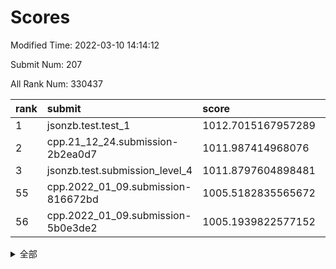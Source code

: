 # Scores

Modified Time: 2022-03-10 14:14:12

Submit Num: 207

All Rank Num: 330437

| rank |               submit               |       score        |       sigma        | pk_num |
| :--- | :--------------------------------- | :----------------- | :----------------- | :----- |
| 1    | jsonzb.test.test_1                 | 1012.7015167957289 | 0.7833374420124273 | 6383   |
| 2    | cpp.21_12_24.submission-2b2ea0d7   | 1011.987414968076  | 0.782379983305128  | 6385   |
| 3    | jsonzb.test.submission_level_4     | 1011.8797604898481 | 0.7976347503539924 | 6383   |
| 55   | cpp.2022_01_09.submission-816672bd | 1005.5182835565672 | 0.7089697312026071 | 6387   |
| 56   | cpp.2022_01_09.submission-5b0e3de2 | 1005.1939822577152 | 0.7155899205894554 | 6384   |


<details>
<summary>全部</summary>

| rank |                 submit                 |       score        |       sigma        | pk_num |
| :--- | :------------------------------------- | :----------------- | :----------------- | :----- |
| 1    | jsonzb.test.test_1                     | 1012.7015167957289 | 0.7833374420124273 | 6383   |
| 2    | cpp.21_12_24.submission-2b2ea0d7       | 1011.987414968076  | 0.782379983305128  | 6385   |
| 3    | jsonzb.test.submission_level_4         | 1011.8797604898481 | 0.7976347503539924 | 6383   |
| 4    | gobigger.level_3.submission_level_3_25 | 1011.3501601207948 | 0.7776349149817456 | 6382   |
| 5    | gobigger.level_3.submission_level_3_43 | 1011.3307611674782 | 0.7607908014879992 | 6391   |
| 6    | gobigger.level_3.submission_level_3_46 | 1011.1663283898587 | 0.7537126189538706 | 6389   |
| 7    | gobigger.level_3.submission_level_3_49 | 1011.1498760103982 | 0.7687298964487267 | 6382   |
| 8    | gobigger.level_3.submission_level_3_2  | 1011.1495563656886 | 0.7752956644198717 | 6385   |
| 9    | gobigger.level_3.submission_level_3_1  | 1011.0720626539337 | 0.7591203429523593 | 6377   |
| 10   | gobigger.level_3.submission_level_3_5  | 1010.9446918615394 | 0.7811751889557338 | 6384   |
| 11   | gobigger.level_3.submission_level_3_48 | 1010.7288875868369 | 0.7609542067734868 | 6384   |
| 12   | gobigger.level_3.submission_level_3_29 | 1010.6711819377355 | 0.7589136094242036 | 6383   |
| 13   | gobigger.level_3.submission_level_3_41 | 1010.6663046192168 | 0.753270360839739  | 6386   |
| 14   | gobigger.level_3.submission_level_3_14 | 1010.6532381737115 | 0.7636650762427942 | 6379   |
| 15   | gobigger.level_3.submission_level_3_17 | 1010.650946087032  | 0.7618566569598356 | 6385   |
| 16   | gobigger.level_3.submission_level_3_8  | 1010.5171307941658 | 0.766949200503874  | 6387   |
| 17   | gobigger.level_3.submission_level_3_9  | 1010.4940201349021 | 0.7540498323311461 | 6384   |
| 18   | gobigger.level_3.submission_level_3_45 | 1010.3250866044557 | 0.7732590664979448 | 6387   |
| 19   | gobigger.level_3.submission_level_3_23 | 1010.1866878078458 | 0.7627598738599843 | 6386   |
| 20   | gobigger.level_3.submission_level_3_26 | 1010.1284369709351 | 0.7577927115650381 | 6379   |
| 21   | gobigger.level_3.submission_level_3_21 | 1009.8981311679131 | 0.7690591874398023 | 6379   |
| 22   | gobigger.level_3.submission_level_3_38 | 1009.8956381360283 | 0.7567107160762697 | 6385   |
| 23   | gobigger.level_3.submission_level_3_16 | 1009.8776915061298 | 0.7314557015111507 | 6386   |
| 24   | gobigger.level_3.submission_level_3_44 | 1009.8688210125358 | 0.7654382131104883 | 6384   |
| 25   | gobigger.level_3.submission_level_3_31 | 1009.8296223055522 | 0.7486212733886791 | 6385   |
| 26   | gobigger.level_3.submission_level_3_30 | 1009.7472475700397 | 0.7476199016907061 | 6383   |
| 27   | gobigger.level_3.submission_level_3_22 | 1009.7369450460277 | 0.74958575064905   | 6383   |
| 28   | gobigger.level_3.submission_level_3_0  | 1009.7092862221582 | 0.7467250284224568 | 6385   |
| 29   | gobigger.level_3.submission_level_3_15 | 1009.679848755202  | 0.7716430638309245 | 6386   |
| 30   | gobigger.level_3.submission_level_3_6  | 1009.6583837847971 | 0.7470056676263074 | 6388   |
| 31   | gobigger.level_3.submission_level_3_37 | 1009.6515346440575 | 0.7764030325568217 | 6390   |
| 32   | gobigger.level_3.submission_level_3_39 | 1009.6154987806376 | 0.7301919919222838 | 6389   |
| 33   | gobigger.level_3.submission_level_3_28 | 1009.610121289236  | 0.7479115053628598 | 6385   |
| 34   | gobigger.level_3.submission_level_3_12 | 1009.5818911293211 | 0.7414265624098725 | 6384   |
| 35   | gobigger.level_3.submission_level_3_42 | 1009.5751482864293 | 0.7586087920069765 | 6383   |
| 36   | gobigger.level_3.submission_level_3_27 | 1009.570197735024  | 0.7429184346638767 | 6387   |
| 37   | gobigger.level_3.submission_level_3_4  | 1009.5084397692731 | 0.7726404030713059 | 6389   |
| 38   | gobigger.level_3.submission_level_3_13 | 1009.4994094230781 | 0.7485140746830362 | 6386   |
| 39   | gobigger.level_3.submission_level_3_10 | 1009.3235468767812 | 0.7433035970007262 | 6382   |
| 40   | gobigger.level_3.submission_level_3_19 | 1009.2217919792439 | 0.76229161279443   | 6386   |
| 41   | gobigger.level_3.submission_level_3_11 | 1009.1991029023386 | 0.7614331518986264 | 6387   |
| 42   | gobigger.level_3.submission_level_3_36 | 1009.0946087835238 | 0.756047920817238  | 6384   |
| 43   | gobigger.level_3.submission_level_3_20 | 1009.0756984974131 | 0.7716918498160599 | 6385   |
| 44   | gobigger.level_3.submission_level_3_33 | 1009.0750641869106 | 0.7455722258912963 | 6389   |
| 45   | gobigger.level_3.submission_level_3_34 | 1008.9593845194356 | 0.7295020192965425 | 6386   |
| 46   | gobigger.level_3.submission_level_3_24 | 1008.9479166418623 | 0.7216633867712229 | 6387   |
| 47   | gobigger.level_3.submission_level_3_18 | 1008.9037418689549 | 0.7465244455699169 | 6383   |
| 48   | gobigger.level_3.submission_level_3_32 | 1008.8631859350709 | 0.7504072069191849 | 6385   |
| 49   | gobigger.level_3.submission_level_3_7  | 1008.8541674798713 | 0.7536196571589612 | 6383   |
| 50   | gobigger.level_3.submission_level_3_40 | 1008.7943883825792 | 0.762781723836376  | 6381   |
| 51   | gobigger.level_3.submission_level_3_3  | 1008.7314809826349 | 0.7480600451105067 | 6383   |
| 52   | gobigger.level_3.submission_level_3_35 | 1008.6364917926335 | 0.7420300708605819 | 6385   |
| 53   | gobigger.level_3.submission_level_3_47 | 1008.4991315006246 | 0.7393151269952889 | 6389   |
| 54   | gobigger.level_1.submission_level_1_26 | 1005.6486649353736 | 0.7397997179660505 | 6388   |
| 55   | cpp.2022_01_09.submission-816672bd     | 1005.5182835565672 | 0.7089697312026071 | 6387   |
| 56   | cpp.2022_01_09.submission-5b0e3de2     | 1005.1939822577152 | 0.7155899205894554 | 6384   |
| 57   | gobigger.level_1.submission_level_1_49 | 1005.1057284581068 | 0.7076537349800256 | 6391   |
| 58   | gobigger.level_1.submission_level_1_39 | 1004.9373877450016 | 0.7248058339935038 | 6382   |
| 59   | gobigger.level_1.submission_level_1_6  | 1004.9291809244096 | 0.7132586264710024 | 6390   |
| 60   | gobigger.level_1.submission_level_1_14 | 1004.833635772367  | 0.7254510472883317 | 6386   |
| 61   | gobigger.level_1.submission_level_1_19 | 1004.7821944845771 | 0.7160438422423071 | 6383   |
| 62   | gobigger.level_1.submission_level_1_29 | 1004.6151096581582 | 0.7320274687495343 | 6385   |
| 63   | gobigger.level_1.submission_level_1_2  | 1004.5678343563426 | 0.7244405226485543 | 6391   |
| 64   | gobigger.level_1.submission_level_1_37 | 1004.3991138840111 | 0.7308261655589514 | 6382   |
| 65   | gobigger.level_1.submission_level_1_4  | 1004.3600203260467 | 0.7137238625625354 | 6387   |
| 66   | gobigger.level_1.submission_level_1_30 | 1004.1900847305751 | 0.7138698877157558 | 6386   |
| 67   | gobigger.level_1.submission_level_1_12 | 1004.1168161279168 | 0.7218440829801488 | 6389   |
| 68   | gobigger.level_1.submission_level_1_28 | 1004.0701407859303 | 0.7047432203862258 | 6387   |
| 69   | gobigger.level_1.submission_level_1_18 | 1003.9082207275069 | 0.7008790737742475 | 6387   |
| 70   | gobigger.level_1.submission_level_1_9  | 1003.8517933742609 | 0.7153735784463909 | 6385   |
| 71   | gobigger.level_1.submission_level_1_5  | 1003.8077438417155 | 0.7198850215497946 | 6385   |
| 72   | gobigger.level_1.submission_level_1_11 | 1003.7698198726139 | 0.7125922171597192 | 6390   |
| 73   | gobigger.level_1.submission_level_1_44 | 1003.7668490139788 | 0.7189541254114673 | 6390   |
| 74   | gobigger.level_1.submission_level_1_31 | 1003.7195993218186 | 0.72816458769385   | 6386   |
| 75   | gobigger.level_1.submission_level_1_16 | 1003.6520379914434 | 0.7123062043426296 | 6385   |
| 76   | gobigger.level_1.submission_level_1_3  | 1003.6030993773509 | 0.7126955509267081 | 6386   |
| 77   | gobigger.level_1.submission_level_1_35 | 1003.536845002442  | 0.7123472495174679 | 6384   |
| 78   | gobigger.level_1.submission_level_1_42 | 1003.5229717328901 | 0.7095085182175971 | 6384   |
| 79   | gobigger.level_1.submission_level_1_20 | 1003.5138309223099 | 0.7119487808780098 | 6384   |
| 80   | gobigger.level_1.submission_level_1_33 | 1003.5136635098628 | 0.7088566951404238 | 6384   |
| 81   | gobigger.level_1.submission_level_1_17 | 1003.5121750449138 | 0.7135659594995207 | 6384   |
| 82   | gobigger.level_1.submission_level_1_15 | 1003.473776455112  | 0.7042099630590241 | 6387   |
| 83   | gobigger.level_1.submission_level_1_32 | 1003.4594735822856 | 0.7230806202645046 | 6387   |
| 84   | gobigger.level_1.submission_level_1_41 | 1003.4012520629645 | 0.7133484168221084 | 6383   |
| 85   | gobigger.level_1.submission_level_1_36 | 1003.3342474154539 | 0.7124775710064716 | 6383   |
| 86   | gobigger.level_1.submission_level_1_25 | 1003.2354528051902 | 0.7166365986927521 | 6390   |
| 87   | gobigger.level_1.submission_level_1_7  | 1003.2137014314899 | 0.7078352198385077 | 6385   |
| 88   | gobigger.level_1.submission_level_1_48 | 1003.1071363244846 | 0.7116330041264337 | 6389   |
| 89   | gobigger.level_1.submission_level_1_47 | 1003.0922892918126 | 0.7167794753934339 | 6384   |
| 90   | gobigger.level_1.submission_level_1_43 | 1003.036356292168  | 0.6958961458566076 | 6387   |
| 91   | gobigger.level_1.submission_level_1_38 | 1003.0283365233809 | 0.7215032956246207 | 6386   |
| 92   | gobigger.level_1.submission_level_1_23 | 1003.0143697407926 | 0.7129295548624156 | 6384   |
| 93   | gobigger.level_1.submission_level_1_13 | 1002.9818311150696 | 0.7141047646603148 | 6384   |
| 94   | gobigger.level_1.submission_level_1_27 | 1002.9147392073882 | 0.7337523658506454 | 6385   |
| 95   | gobigger.level_1.submission_level_1_21 | 1002.8541210469585 | 0.7153931109721876 | 6383   |
| 96   | gobigger.level_1.submission_level_1_1  | 1002.7818442613423 | 0.7141810459762522 | 6385   |
| 97   | gobigger.level_1.submission_level_1_34 | 1002.7401054245481 | 0.7131169631280077 | 6386   |
| 98   | gobigger.level_1.submission_level_1_10 | 1002.7245031173978 | 0.7145364090116595 | 6383   |
| 99   | gobigger.level_1.submission_level_1_40 | 1002.6873474034118 | 0.7087140064729317 | 6382   |
| 100  | gobigger.level_1.submission_level_1_46 | 1002.6588856408323 | 0.7319656570709364 | 6386   |
| 101  | gobigger.level_1.submission_level_1_8  | 1002.5994937420594 | 0.7054077091102203 | 6384   |
| 102  | gobigger.level_1.submission_level_1_24 | 1002.5231417940269 | 0.7250918575866456 | 6381   |
| 103  | gobigger.level_1.submission_level_1_45 | 1002.4465196932291 | 0.7151785753915184 | 6387   |
| 104  | gobigger.level_1.submission_level_1_22 | 1002.0446884946982 | 0.7151897559749827 | 6386   |
| 105  | gobigger.level_1.submission_level_1_0  | 1001.5257260692445 | 0.7100958493801599 | 6385   |
| 106  | gobigger.random.submission_random_32   | 997.0424241865629  | 0.7110710406085743 | 6382   |
| 107  | gobigger.random.submission_random_25   | 996.806606591045   | 0.7088074793054003 | 6383   |
| 108  | gobigger.random.submission_random_46   | 996.7979691743526  | 0.715856538452407  | 6385   |
| 109  | gobigger.random.submission_random_15   | 996.7952940430451  | 0.7125719404865432 | 6386   |
| 110  | gobigger.random.submission_random_9    | 996.7274752522312  | 0.7066596064004974 | 6385   |
| 111  | gobigger.random.submission_random_38   | 996.7253339409503  | 0.724549388205456  | 6384   |
| 112  | gobigger.random.submission_random_11   | 996.7098601388743  | 0.7008642639146454 | 6383   |
| 113  | gobigger.random.submission_random_0    | 996.7019400729743  | 0.7044890859230031 | 6388   |
| 114  | gobigger.random.submission_random_5    | 996.6763051926454  | 0.7101122301789015 | 6386   |
| 115  | gobigger.random.submission_random_31   | 996.6751686471125  | 0.7054181580050577 | 6388   |
| 116  | gobigger.random.submission_random_7    | 996.6257356314992  | 0.7125446448099017 | 6383   |
| 117  | gobigger.random.submission_random_43   | 996.4776128352472  | 0.7093568096601743 | 6384   |
| 118  | gobigger.random.submission_random_47   | 996.4454678011449  | 0.7041978758251114 | 6384   |
| 119  | gobigger.random.submission_random_48   | 996.396969316273   | 0.7053361113738101 | 6385   |
| 120  | gobigger.random.submission_random_22   | 996.3332939778736  | 0.7090550562841537 | 6384   |
| 121  | gobigger.random.submission_random_23   | 996.3054938466026  | 0.7222387571825732 | 6382   |
| 122  | gobigger.random.submission_random_13   | 996.2440951236534  | 0.7117551967176969 | 6384   |
| 123  | gobigger.random.submission_random_44   | 996.215848411705   | 0.7118891503173771 | 6387   |
| 124  | gobigger.random.submission_random_49   | 996.2020954932326  | 0.7096048979580403 | 6388   |
| 125  | gobigger.random.submission_random_2    | 996.1877566095934  | 0.6999259777135826 | 6385   |
| 126  | gobigger.random.submission_random_3    | 996.1697239700184  | 0.7092489954529353 | 6389   |
| 127  | gobigger.random.submission_random_1    | 996.1092968409718  | 0.7117014031134197 | 6386   |
| 128  | gobigger.random.submission_random_26   | 996.0621770152036  | 0.7046138449173157 | 6386   |
| 129  | gobigger.random.submission_random_4    | 995.9655619113372  | 0.7061519313221737 | 6388   |
| 130  | gobigger.random.submission_random_16   | 995.9399558511328  | 0.7109868588786185 | 6386   |
| 131  | gobigger.random.submission_random_37   | 995.9277984782861  | 0.704568922241509  | 6385   |
| 132  | gobigger.random.submission_random_20   | 995.9114425641864  | 0.7104145058480461 | 6383   |
| 133  | gobigger.random.submission_random_40   | 995.8779170692466  | 0.7158367706782016 | 6388   |
| 134  | gobigger.random.submission_random_27   | 995.8453491058004  | 0.7187066077225593 | 6386   |
| 135  | gobigger.random.submission_random_12   | 995.8356803532436  | 0.7198844026550687 | 6385   |
| 136  | gobigger.random.submission_random_19   | 995.835516290224   | 0.7138742232145718 | 6378   |
| 137  | gobigger.random.submission_random_41   | 995.7941105059938  | 0.7100976196807252 | 6388   |
| 138  | gobigger.random.submission_random_24   | 995.7644625853154  | 0.7142878066586517 | 6387   |
| 139  | gobigger.random.submission_random_17   | 995.7580550935006  | 0.7197913006663346 | 6385   |
| 140  | gobigger.random.submission_random_30   | 995.6776099699074  | 0.7334408457318331 | 6385   |
| 141  | gobigger.random.submission_random_45   | 995.5895360844179  | 0.7021410617988187 | 6384   |
| 142  | gobigger.random.submission_random_29   | 995.5782587687913  | 0.7139273913066158 | 6386   |
| 143  | gobigger.random.submission_random_14   | 995.566403181671   | 0.7233817792512477 | 6382   |
| 144  | gobigger.random.submission_random_33   | 995.4906029239629  | 0.7053621602991007 | 6382   |
| 145  | gobigger.random.submission_random_6    | 995.4704089301441  | 0.7019904592891676 | 6383   |
| 146  | gobigger.random.submission_random_35   | 995.3988386653566  | 0.7248212272171073 | 6391   |
| 147  | gobigger.random.submission_random_8    | 995.3401913169599  | 0.7070154413196066 | 6385   |
| 148  | gobigger.random.submission_random_18   | 995.3071504775633  | 0.7088932132987884 | 6387   |
| 149  | gobigger.random.submission_random_42   | 995.2207028857555  | 0.7092865569804488 | 6393   |
| 150  | gobigger.random.submission_random_36   | 995.1912978007955  | 0.7146333221416047 | 6384   |
| 151  | gobigger.random.submission_random_39   | 995.1471994850558  | 0.7037660273755636 | 6383   |
| 152  | gobigger.random.submission_random_21   | 994.9541137596916  | 0.7207590459392298 | 6386   |
| 153  | gobigger.random.submission_random_34   | 994.7595166129238  | 0.7216305767171007 | 6390   |
| 154  | gobigger.level_2.submission_level_2_7  | 994.0615150651774  | 0.7291086606146586 | 6382   |
| 155  | gobigger.random.submission_random_10   | 993.9875419125178  | 0.7130892219640717 | 6390   |
| 156  | gobigger.random.submission_random_28   | 993.9523639316606  | 0.7205836508738158 | 6389   |
| 157  | gobigger.level_2.submission_level_2_41 | 993.8965162542996  | 0.7247278947491306 | 6386   |
| 158  | gobigger.level_2.submission_level_2_2  | 993.7186294406351  | 0.7316575202995974 | 6386   |
| 159  | gobigger.level_2.submission_level_2_32 | 993.4628083735739  | 0.7304140281966586 | 6387   |
| 160  | gobigger.level_2.submission_level_2_22 | 993.435320931122   | 0.7485856640245064 | 6384   |
| 161  | gobigger.level_2.submission_level_2_18 | 993.1567280521093  | 0.7329718639925724 | 6387   |
| 162  | gobigger.level_2.submission_level_2_30 | 993.1242040079348  | 0.7393277630021243 | 6386   |
| 163  | gobigger.level_2.submission_level_2_45 | 993.0762628497442  | 0.7465189477160931 | 6384   |
| 164  | gobigger.level_2.submission_level_2_4  | 993.0108534689562  | 0.7226902831668272 | 6385   |
| 165  | gobigger.level_2.submission_level_2_16 | 992.9629731865928  | 0.7402937188551247 | 6383   |
| 166  | gobigger.level_2.submission_level_2_27 | 992.9032098954307  | 0.726897646141778  | 6384   |
| 167  | gobigger.level_2.submission_level_2_8  | 992.8927416554162  | 0.7362193706098711 | 6390   |
| 168  | gobigger.level_2.submission_level_2_49 | 992.8473494512773  | 0.7243799908749915 | 6384   |
| 169  | gobigger.level_2.submission_level_2_48 | 992.8250501202491  | 0.7416869680613999 | 6380   |
| 170  | gobigger.level_2.submission_level_2_44 | 992.7691914447036  | 0.7366852219570075 | 6382   |
| 171  | gobigger.level_2.submission_level_2_33 | 992.7061837062801  | 0.7362537387036816 | 6384   |
| 172  | gobigger.level_2.submission_level_2_12 | 992.6202336943418  | 0.7325384361332878 | 6381   |
| 173  | gobigger.level_2.submission_level_2_9  | 992.5450911766318  | 0.7537631285377437 | 6386   |
| 174  | gobigger.level_2.submission_level_2_36 | 992.5147601993241  | 0.7526770856466423 | 6386   |
| 175  | gobigger.level_2.submission_level_2_5  | 992.4897526385988  | 0.7476236640217123 | 6384   |
| 176  | gobigger.level_2.submission_level_2_47 | 992.2931115840073  | 0.7606205397541238 | 6385   |
| 177  | gobigger.level_2.submission_level_2_34 | 992.279329435286   | 0.7296419744332647 | 6383   |
| 178  | gobigger.level_2.submission_level_2_24 | 992.2605749587294  | 0.7366922057731569 | 6391   |
| 179  | gobigger.level_2.submission_level_2_11 | 992.1573469396814  | 0.7586826998823614 | 6381   |
| 180  | gobigger.level_2.submission_level_2_10 | 992.0162874349655  | 0.7446045376838433 | 6384   |
| 181  | gobigger.level_2.submission_level_2_31 | 992.0113214726489  | 0.7450594570588912 | 6383   |
| 182  | gobigger.level_2.submission_level_2_1  | 991.9780046396106  | 0.744824419458973  | 6386   |
| 183  | gobigger.level_2.submission_level_2_40 | 991.8546223715664  | 0.7529557972538462 | 6385   |
| 184  | gobigger.level_2.submission_level_2_39 | 991.7190966102304  | 0.7521755529445212 | 6391   |
| 185  | gobigger.level_2.submission_level_2_25 | 991.7064533650689  | 0.7397957295964146 | 6382   |
| 186  | gobigger.level_2.submission_level_2_38 | 991.6710481959989  | 0.7503178942173344 | 6391   |
| 187  | gobigger.level_2.submission_level_2_3  | 991.5990754387723  | 0.7471856726295294 | 6385   |
| 188  | gobigger.level_2.submission_level_2_20 | 991.5828784246878  | 0.7794770422912175 | 6385   |
| 189  | gobigger.level_2.submission_level_2_23 | 991.4665242851161  | 0.7397674044192191 | 6388   |
| 190  | gobigger.level_2.submission_level_2_37 | 991.4087969668269  | 0.7535120691888091 | 6385   |
| 191  | gobigger.level_2.submission_level_2_29 | 991.3944389135683  | 0.7519916647424243 | 6389   |
| 192  | gobigger.level_2.submission_level_2_46 | 991.3614810592562  | 0.7432536600631577 | 6384   |
| 193  | gobigger.level_2.submission_level_2_28 | 991.2344086948822  | 0.7609222916959989 | 6386   |
| 194  | gobigger.level_2.submission_level_2_21 | 991.1539237466606  | 0.784448049737475  | 6387   |
| 195  | gobigger.level_2.submission_level_2_14 | 991.1435333605973  | 0.752229821059867  | 6382   |
| 196  | gobigger.level_2.submission_level_2_6  | 991.081144638401   | 0.7508174303745966 | 6385   |
| 197  | gobigger.level_2.submission_level_2_19 | 991.0279730787687  | 0.7553890407119218 | 6383   |
| 198  | gobigger.level_2.submission_level_2_17 | 990.7625305095881  | 0.7673714369852184 | 6384   |
| 199  | gobigger.level_2.submission_level_2_15 | 990.7176468750406  | 0.7637250483441277 | 6386   |
| 200  | gobigger.level_2.submission_level_2_43 | 990.6675019728025  | 0.7776808877269179 | 6381   |
| 201  | gobigger.level_2.submission_level_2_35 | 990.6143523047102  | 0.7430995284194228 | 6387   |
| 202  | gobigger.level_2.submission_level_2_0  | 990.5849808390883  | 0.7878749230675124 | 6382   |
| 203  | gobigger.level_2.submission_level_2_26 | 990.561106124899   | 0.7750998124686875 | 6387   |
| 204  | gobigger.level_2.submission_level_2_42 | 990.3912057183487  | 0.7910633012192566 | 6386   |
| 205  | gobigger.level_2.submission_level_2_13 | 990.0852902761485  | 0.7746316366136172 | 6385   |
| 206  | gobigger.none.submission_none_0        | 977.4595750218307  | 1.2801107119174047 | 6386   |
| 207  | gobigger.none.submission_none_1        | 977.0658588556237  | 1.3538214843061878 | 6392   |

</details>